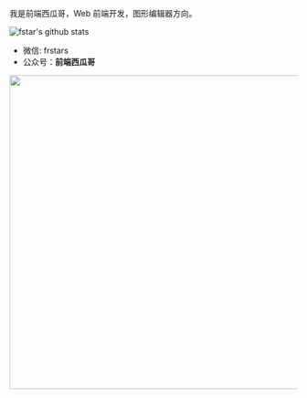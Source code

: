 
我是前端西瓜哥，Web 前端开发，图形编辑器方向。

<img alt="fstar's github stats" src="https://github-readme-stats.vercel.app/api?username=F-star&show_icons=true&include_all_commits=true">

- 微信: frstars
- 公众号：**前端西瓜哥**

<img 
  width="550px"
  src="https://user-images.githubusercontent.com/18698939/219853531-e39e1537-99e6-40bf-a56f-81330fca3180.png" 
/>

